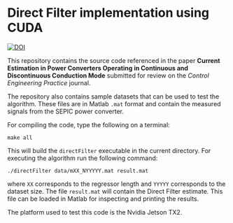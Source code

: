 # Direct Filter implementation using CUDA

[![DOI](https://zenodo.org/badge/367249382.svg)](https://zenodo.org/badge/latestdoi/367249382)

This repository contains the source code referenced in the paper **Current Estimation in Power Converters Operating in Continuous and Discontinuous Conduction Mode** submitted for review on the *Control Engineering Practice* journal.

The repository also contains sample datasets that can be used to test the algorithm. These files are in Matlab `.mat` format and contain the measured signals from the SEPIC power converter.

For compiling the code, type the following on a terminal:

```console
make all
```

This will build the `directFilter` executable in the current directory. For executing the algorithm run the following command:

```console
./directFilter data/mXX_NYYYYY.mat result.mat
```

where `XX` corresponds to the regressor length and `YYYYY` corresponds to the dataset size. The file `result.mat` will contain the Direct Filter estimate. This file can be loaded in Matlab for inspecting and printing the results.

The platform used to test this code is the Nvidia Jetson TX2.